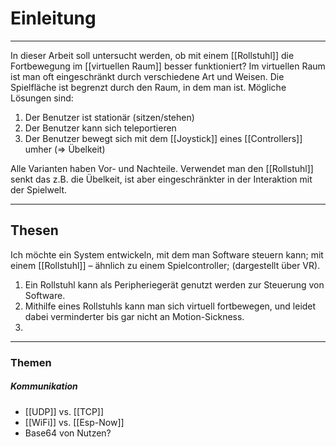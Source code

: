 # Einleitung
___
In dieser Arbeit soll untersucht werden, ob mit einem [[Rollstuhl]] die Fortbewegung im [[virtuellen Raum]] besser funktioniert?
Im virtuellen Raum ist man oft eingeschränkt durch verschiedene Art und Weisen. 
Die Spielfläche ist begrenzt durch den Raum, in dem man ist. 
Mögliche Lösungen sind:
1. Der Benutzer ist stationär (sitzen/stehen)
2. Der Benutzer kann sich teleportieren
3. Der Benutzer bewegt sich mit dem [[Joystick]] eines [[Controllers]] umher (=> Übelkeit)

Alle Varianten haben Vor- und Nachteile. Verwendet man den [[Rollstuhl]] senkt das z.B. die Übelkeit, ist aber eingeschränkter in der Interaktion mit der Spielwelt. 

___

## Thesen

Ich möchte ein System entwickeln, mit dem man Software steuern kann; mit einem [[Rollstuhl]] – ähnlich zu einem Spielcontroller; (dargestellt über VR).

1. Ein Rollstuhl kann als Peripheriegerät genutzt werden zur Steuerung von Software.
2. Mithilfe eines Rollstuhls kann man sich virtuell fortbewegen, und leidet dabei verminderter bis gar nicht an Motion-Sickness.
3. 

___

### Themen
##### Kommunikation
- [[UDP]] vs. [[TCP]]
- [[WiFi]] vs. [[Esp-Now]]
- Base64 von Nutzen?

